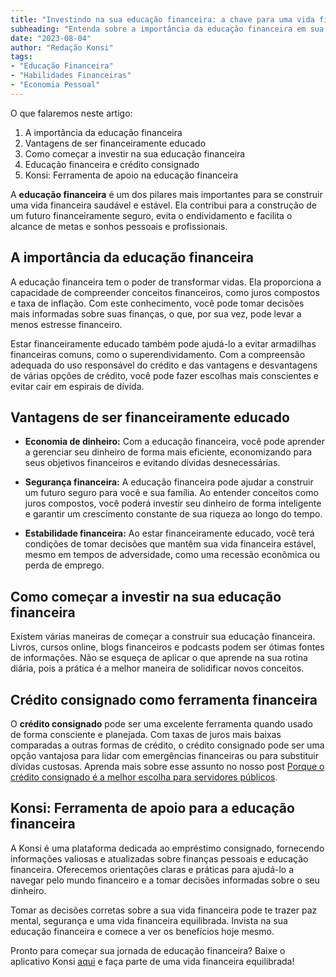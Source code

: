 ```yaml
---
title: "Investindo na sua educação financeira: a chave para uma vida financeira equilibrada"
subheading: "Entenda sobre a importância da educação financeira em sua vida e como ela pode te ajudar a tomar decisões mais inteligentes e economizar dinheiro a longo prazo."
date: "2023-08-04"
author: "Redação Konsi"
tags:
- "Educação Financeira"
- "Habilidades Financeiras"
- "Economia Pessoal"
---
```


O que falaremos neste artigo:

1. A importância da educação financeira
2. Vantagens de ser financeiramente educado
3. Como começar a investir na sua educação financeira
4. Educação financeira e crédito consignado
5. Konsi: Ferramenta de apoio na educação financeira

A **educação financeira** é um dos pilares mais importantes para se construir uma vida financeira saudável e estável. Ela contribui para a construção de um futuro financeiramente seguro, evita o endividamento e facilita o alcance de metas e sonhos pessoais e profissionais.

## A importância da educação financeira

A educação financeira tem o poder de transformar vidas. Ela proporciona a capacidade de compreender conceitos financeiros, como juros compostos e taxa de inflação. Com este conhecimento, você pode tomar decisões mais informadas sobre suas finanças, o que, por sua vez, pode levar a menos estresse financeiro.

Estar financeiramente educado também pode ajudá-lo a evitar armadilhas financeiras comuns, como o superendividamento. Com a compreensão adequada do uso responsável do crédito e das vantagens e desvantagens de várias opções de crédito, você pode fazer escolhas mais conscientes e evitar cair em espirais de dívida. 

## Vantagens de ser financeiramente educado

- **Economia de dinheiro:** Com a educação financeira, você pode aprender a gerenciar seu dinheiro de forma mais eficiente, economizando para seus objetivos financeiros e evitando dívidas desnecessárias. 

- **Segurança financeira:** A educação financeira pode ajudar a construir um futuro seguro para você e sua família. Ao entender conceitos como juros compostos, você poderá investir seu dinheiro de forma inteligente e garantir um crescimento constante de sua riqueza ao longo do tempo.

- **Estabilidade financeira:** Ao estar financeiramente educado, você terá condições de tomar decisões que mantêm sua vida financeira estável, mesmo em tempos de adversidade, como uma recessão econômica ou perda de emprego.

## Como começar a investir na sua educação financeira

Existem várias maneiras de começar a construir sua educação financeira. Livros, cursos online, blogs financeiros e podcasts podem ser ótimas fontes de informações. Não se esqueça de aplicar o que aprende na sua rotina diária, pois a prática é a melhor maneira de solidificar novos conceitos.

## Crédito consignado como ferramenta financeira

O **crédito consignado** pode ser uma excelente ferramenta quando usado de forma consciente e planejada. Com taxas de juros mais baixas comparadas a outras formas de crédito, o crédito consignado pode ser uma opção vantajosa para lidar com emergências financeiras ou para substituir dívidas custosas. Aprenda mais sobre esse assunto no nosso post [Porque o crédito consignado é a melhor escolha para servidores públicos](https://konsi.com.br/postagens/por-que-o-crdito-consignado-a-melhor-escolha-para-servidores-pblicos).

## Konsi: Ferramenta de apoio para a educação financeira

A Konsi é uma plataforma dedicada ao empréstimo consignado, fornecendo informações valiosas e atualizadas sobre finanças pessoais e educação financeira. Oferecemos orientações claras e práticas para ajudá-lo a navegar pelo mundo financeiro e a tomar decisões informadas sobre o seu dinheiro.

Tomar as decisões corretas sobre a sua vida financeira pode te trazer paz mental, segurança e uma vida financeira equilibrada. Invista na sua educação financeira e comece a ver os benefícios hoje mesmo.

Pronto para começar sua jornada de educação financeira? Baixe o aplicativo Konsi [aqui](https://play.google.com/konsi) e faça parte de uma vida financeira equilibrada!